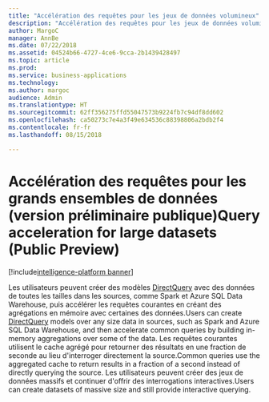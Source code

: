 ```yaml
---
title: "Accélération des requêtes pour les jeux de données volumineux"
description: "Accélération des requêtes pour les jeux de données volumineux"
author: MargoC
manager: AnnBe
ms.date: 07/22/2018
ms.assetid: 04524b66-4727-4ce6-9cca-2b1439428497
ms.topic: article
ms.prod: 
ms.service: business-applications
ms.technology: 
ms.author: margoc
audience: Admin
ms.translationtype: HT
ms.sourcegitcommit: 62ff356275ffd55047573b9224fb7c94df8dd602
ms.openlocfilehash: ca50273c7e4a3f49e634536c88398806a2bdb2f4
ms.contentlocale: fr-fr
ms.lasthandoff: 08/15/2018

---
```


#  <a name="query-acceleration-for-large-datasets-public-preview"></a><span data-ttu-id="1f0e2-103">Accélération des requêtes pour les grands ensembles de données (version préliminaire publique)</span><span class="sxs-lookup"><span data-stu-id="1f0e2-103">Query acceleration for large datasets (Public Preview)</span></span>

[!include[intelligence-platform banner](../../includes/intelligence-platform.md)]



<span data-ttu-id="1f0e2-104">Les utilisateurs peuvent créer des modèles [DirectQuery](https://docs.microsoft.com/power-bi/desktop-directquery-about) avec des données de toutes les tailles dans les sources, comme Spark et Azure SQL Data Warehouse, puis accélérer les requêtes courantes en créant des agrégations en mémoire avec certaines des données.</span><span class="sxs-lookup"><span data-stu-id="1f0e2-104">Users can create [DirectQuery](https://docs.microsoft.com/power-bi/desktop-directquery-about) models over any size data in sources, such as Spark and Azure SQL Data Warehouse, and then accelerate common queries by building in-memory aggregations over some of the data.</span></span> <span data-ttu-id="1f0e2-105">Les requêtes courantes utilisent le cache agrégé pour retourner des résultats en une fraction de seconde au lieu d'interroger directement la source.</span><span class="sxs-lookup"><span data-stu-id="1f0e2-105">Common queries use the aggregated cache to return results in a fraction of a second instead of directly querying the source.</span></span> <span data-ttu-id="1f0e2-106">Les utilisateurs peuvent créer des jeux de données massifs et continuer d'offrir des interrogations interactives.</span><span class="sxs-lookup"><span data-stu-id="1f0e2-106">Users can create datasets of massive size and still provide interactive querying.</span></span>

